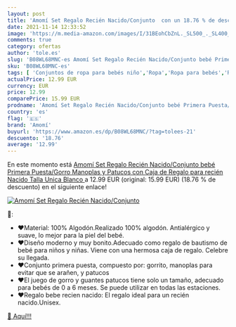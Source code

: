 ```yaml
---
layout: post
title: 'Amomí Set Regalo Recién Nacido/Conjunto  con un 18.76 % de descuento'
date: 2021-11-14 12:33:52
image: 'https://m.media-amazon.com/images/I/31BEohCbZnL._SL500_._SL400_.jpg'
comments: true
category: ofertas
author: 'tole.es'
slug: 'B08WL68MNC-es Amomí Set Regalo Recién Nacido/Conjunto bebé Primera...'
sku: 'B08WL68MNC-es'
tags: [ 'Conjuntos de ropa para bebés niño','Ropa','Ropa para bebés','Ropa para bebés niño','amomí','bebé','nacido','recién', ]
actualPrice: 12.99 EUR
currency: EUR
price: 12.99
comparePrice: 15.99 EUR
prodname: 'Amomí Set Regalo Recién Nacido/Conjunto bebé Primera Puesta/Gorro  Manoplas y Patucos con Caja de Regalo para recién Nacido Talla Unica  Blanco '
country: 'es'
flag: '🇪🇸'
brand: 'Amomí'
buyurl: 'https://www.amazon.es/dp/B08WL68MNC/?tag=tolees-21'
descuento: '18.76'
average: '12.99'
---
```


En este momento está [Amomí Set Regalo Recién Nacido/Conjunto bebé Primera Puesta/Gorro  Manoplas y Patucos con Caja de Regalo para recién Nacido Talla Unica  Blanco ](https://www.amazon.es/dp/B08WL68MNC/?tag=tolees-21) a 12.99 EUR (original: 15.99 EUR) (18.76 %  de descuento) en el siguiente enlace!

[![Amomí Set Regalo Recién Nacido/Conjunto ](https://m.media-amazon.com/images/I/31BEohCbZnL._SL500_._SL400_.jpg)](https://www.amazon.es/dp/B08WL68MNC/?tag=tolees-21)

🔎:

- ❤Material: 100% Algodón.Realizado 100% algodón. Antialérgico y suave, lo mejor para la piel del bebé.
- ❤Diseño moderno y muy bonito.Adecuado como regalo de bautismo de bebé para niños y niñas. Viene con una hermosa caja de regalo. Celebre su llegada.
- ❤Conjunto primera puesta, compuesto por: gorrito, manoplas para evitar que se arañen, y patucos
- ❤El juego de gorro y guantes patucos tiene solo un tamaño, adecuado para bebés de 0 a 6 meses. Se puede utilizar en todas las estaciones.
- ❤Regalo bebe recien nacido: El regalo ideal para un recién nacido.Unisex.

[🛒 Aquí!!!](https://www.amazon.es/dp/B08WL68MNC/?tag=tolees-21)
